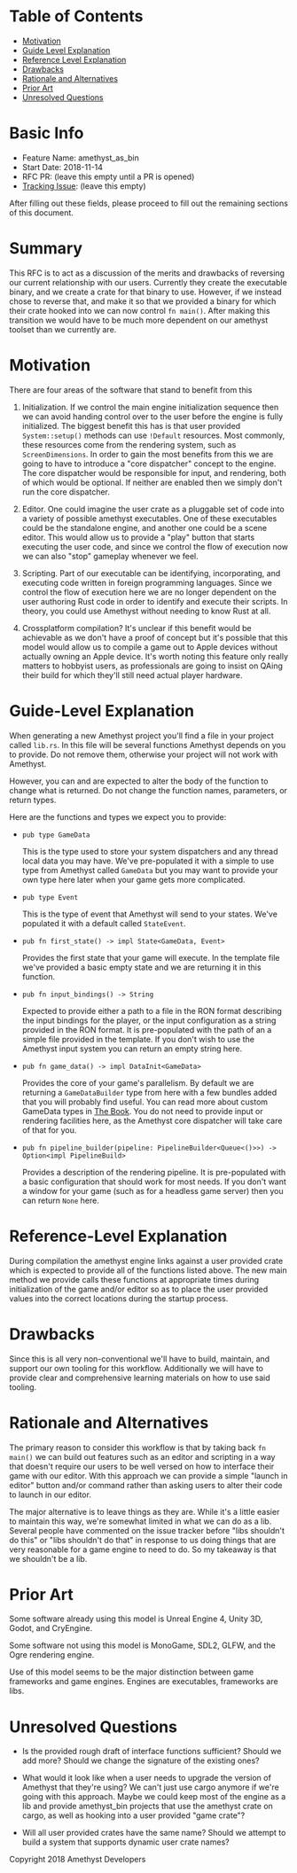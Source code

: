 # Table of Contents

- [Motivation](#motivation)
- [Guide Level Explanation](#guide-level-explanation)
- [Reference Level Explanation](#reference-level-explanation)
- [Drawbacks]
- [Rationale and Alternatives](#rationale-and-alternatives)
- [Prior Art](#prior-art)
- [Unresolved Questions](#unresolved-questions)

# Basic Info
[basic]: #basic-info

- Feature Name: amethyst_as_bin
- Start Date: 2018-11-14
- RFC PR: (leave this empty until a PR is opened)
- [Tracking Issue](#tracking-issue): (leave this empty)

After filling out these fields, please proceed to fill out the remaining sections of this document.

# Summary
[summary]: #summary

This RFC is to act as a discussion of the merits and drawbacks of reversing our current relationship with our users.
Currently they create the executable binary, and we create a crate for that binary to use.  However, if we instead
chose to reverse that, and make it so that we provided a binary for which their crate hooked into we can now control
`fn main()`.  After making this transition we would have to be much more dependent on our amethyst toolset than we currently are.

# Motivation
[motivation]: #motivation
There are four areas of the software that stand to benefit from this

1. Initialization. If we control the main engine initialization sequence then we can avoid handing control over to the user
before the engine is fully initialized.  The biggest benefit this has is that user provided `System::setup()` methods can use
`!Default` resources.  Most commonly, these resources come from the rendering system, such as `ScreenDimensions`.  In order to
gain the most benefits from this we are going to have to introduce a "core dispatcher" concept to the engine.
The core dispatcher would be responsible for input, and rendering, both of which would be optional.  If neither are enabled
then we simply don't run the core dispatcher.

2. Editor. One could imagine the user crate as a pluggable set of code into a variety of possible amethyst executables.
One of these executables could be the standalone engine, and another one could be a scene editor.  This would allow us to provide a
"play" button that starts executing the user code, and since we control the flow of execution now we can also "stop" gameplay
whenever we feel.

3. Scripting. Part of our executable can be identifying, incorporating, and executing code written in foreign programming languages. 
Since we control the flow of execution here we are no longer dependent on the user authoring Rust code in order to identify and
execute their scripts. In theory, you could use Amethyst without needing to know Rust at all.

4. Crossplatform compilation?  It's unclear if this benefit would be achievable as we don't have a proof of concept but it's possible
that this model would allow us to compile a game out to Apple devices without actually owning an Apple device.  It's worth noting
this feature only really matters to hobbyist users, as professionals are going to insist on QAing their build for which they'll still
need actual player hardware.

# Guide-Level Explanation
[guide-level-explanation]: #guide-level-explanation

When generating a new Amethyst project you'll find a file in your project called `lib.rs`. In this file will be several
functions Amethyst depends on you to provide.  Do not remove them, otherwise your project will not work with Amethyst.

However, you can and are expected to alter the body of the function to change what is returned. Do not change the function names,
parameters, or return types.

Here are the functions and types we expect you to provide:

- `pub type GameData`

  This is the type used to store your system dispatchers and any thread local data you may have.  We've pre-populated it with a
  simple to use type from Amethyst called `GameData` but you may want to provide your own type here later when your game gets
  more complicated.
  
- `pub type Event`

  This is the type of event that Amethyst will send to your states.  We've populated it with a default called `StateEvent`.

- `pub fn first_state() -> impl State<GameData, Event>`
  
  Provides the first state that your game will execute. In the template file we've provided a basic empty state
  and we are returning it in this function.
  
- `pub fn input_bindings() -> String`

  Expected to provide either a path to a file in the RON format describing the input bindings for the player, or 
  the input configuration as a string provided in the RON format. It is pre-populated with the path of an a simple file provided
  in the template. If you don't wish to use the Amethyst input system you can return an empty string here.
  
- `pub fn game_data() -> impl DataInit<GameData>` 
  
  Provides the core of your game's parallelism.  By default we are returning a `GameDataBuilder` type from here with a few bundles
  added that you will probably find useful.  You can read more about custom GameData types in
  [The Book](https://www.amethyst.rs/book/latest/). You do not need to provide input or rendering facilities here, as the Amethyst
  core dispatcher will take care of that for you.
  
- `pub fn pipeline_builder(pipeline: PipelineBuilder<Queue<()>>) -> Option<impl PipelineBuild>`
  
  Provides a description of the rendering pipeline.  It is pre-populated with a basic configuration that should
  work for most needs.  If you don't want a window for your game (such as for a headless game server) then you can return `None` here.

# Reference-Level Explanation
[reference-level-explanation]: #reference-level-explanation

During compilation the amethyst engine links against a user provided crate which is expected to provide all of the functions listed 
above. The new main method we provide calls these functions at appropriate times during initialization of the game and/or editor so as 
to place the user provided values into the correct locations during the startup process.

# Drawbacks
[drawbacks]: #drawbacks

Since this is all very non-conventional we'll have to build, maintain, and support our own tooling for this workflow.
Additionally we will have to provide clear and comprehensive learning materials on how to use said tooling.

# Rationale and Alternatives
[rationale-and-alternatives]: #rationale-and-alternatives

The primary reason to consider this workflow is that by taking back `fn main()` we can build out features such as an editor and 
scripting in a way that doesn't require our users to be well versed on how to interface their game with our editor.  With this approach
we can provide a simple "launch in editor" button and/or command rather than asking users to alter their code to launch in our editor.

The major alternative is to leave things as they are.  While it's a little easier to maintain this way, we're somewhat limited in
what we can do as a lib. Several people have commented on the issue tracker before "libs shouldn't do this" or "libs shouldn't do that" 
in response to us doing things that are very reasonable for a game engine to need to do. So my takeaway is that we shouldn't be a lib.

# Prior Art
[prior-art]: #prior-art

Some software already using this model is Unreal Engine 4, Unity 3D, Godot, and CryEngine.

Some software not using this model is MonoGame, SDL2, GLFW, and the Ogre rendering engine.

Use of this model seems to be the major distinction between game frameworks and game engines.  Engines are executables, frameworks are
libs.

# Unresolved Questions
[unresolved-questions]: #unresolved-questions

- Is the provided rough draft of interface functions sufficient?  Should we add more?  Should we change the signature of the existing
ones?

- What would it look like when a user needs to upgrade the version of Amethyst that they're using?  We can't just use cargo anymore
if we're going with this approach.  Maybe we could keep most of the engine as a lib and provide amethyst_bin projects that use the
amethyst crate on cargo, as well as hooking into a user provided "game crate"?

- Will all user provided crates have the same name?  Should we attempt to build a system that supports dynamic user crate names?

Copyright 2018 Amethyst Developers
